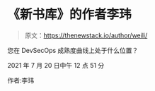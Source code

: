 # 《新书库》的作者李玮

> 原文：<https://thenewstack.io/author/weili/>

您在 DevSecOps 成熟度曲线上处于什么位置？

2021 年 7 月 20 日中午 12 点 51 分

作者:李玮